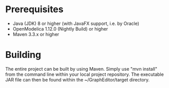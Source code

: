 # Prerequisites
- Java (JDK) 8 or higher (with JavaFX support, i.e. by Oracle)
- OpenModelica 1.12.0 (Nightly Build) or higher 
- Maven 3.3.x or higher

# Building
The entire project can be built by using Maven. Simply use "mvn install" from the command line within your local project repository. The executable JAR file can then be found within the ~/GraphEditor/target directory.
